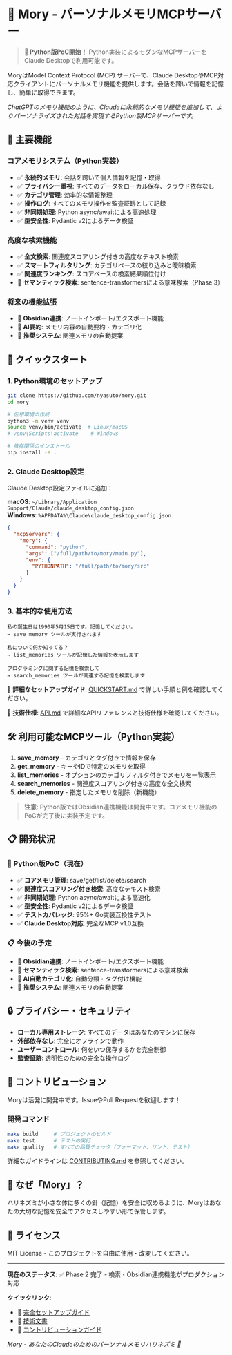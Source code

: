 # 🦔 Mory - パーソナルメモリMCPサーバー

> **🐍 Python版PoC開始！** Python実装によるモダンなMCPサーバーをClaude Desktopで利用可能です。

MoryはModel Context Protocol (MCP) サーバーで、Claude DesktopやMCP対応クライアントにパーソナルメモリ機能を提供します。会話を跨いで情報を記憶し、簡単に取得できます。

*ChatGPTのメモリ機能のように、Claudeに永続的なメモリ機能を追加して、よりパーソナライズされた対話を実現するPython製MCPサーバーです。*

## 🎯 主要機能

### コアメモリシステム（Python実装）
- ✅ **永続的メモリ**: 会話を跨いで個人情報を記憶・取得
- ✅ **プライバシー重視**: すべてのデータをローカル保存、クラウド依存なし
- ✅ **カテゴリ管理**: 効率的な情報整理
- ✅ **操作ログ**: すべてのメモリ操作を監査証跡として記録
- ✅ **非同期処理**: Python async/awaitによる高速処理
- ✅ **型安全性**: Pydantic v2によるデータ検証

### 高度な検索機能
- ✅ **全文検索**: 関連度スコアリング付きの高度なテキスト検索
- ✅ **スマートフィルタリング**: カテゴリベースの絞り込みと曖昧検索
- ✅ **関連度ランキング**: スコアベースの検索結果順位付け
- 🚧 **セマンティック検索**: sentence-transformersによる意味検索（Phase 3）

### 将来の機能拡張
- 🚧 **Obsidian連携**: ノートインポート/エクスポート機能
- 🚧 **AI要約**: メモリ内容の自動要約・カテゴリ化
- 🚧 **推奨システム**: 関連メモリの自動提案

## 🚀 クイックスタート

### 1. Python環境のセットアップ
```bash
git clone https://github.com/nyasuto/mory.git
cd mory

# 仮想環境の作成
python3 -m venv venv
source venv/bin/activate  # Linux/macOS
# venv\Scripts\activate    # Windows

# 依存関係のインストール
pip install -e .
```

### 2. Claude Desktop設定
Claude Desktop設定ファイルに追加：

**macOS**: `~/Library/Application Support/Claude/claude_desktop_config.json`  
**Windows**: `%APPDATA%\Claude\claude_desktop_config.json`

```json
{
  "mcpServers": {
    "mory": {
      "command": "python",
      "args": ["/full/path/to/mory/main.py"],
      "env": {
        "PYTHONPATH": "/full/path/to/mory/src"
      }
    }
  }
}
```

### 3. 基本的な使用方法
```
私の誕生日は1990年5月15日です。記憶してください。
→ save_memory ツールが実行されます

私について何か知ってる？
→ list_memories ツールが記憶した情報を表示します

プログラミングに関する記憶を検索して
→ search_memories ツールが関連する記憶を検索します
```

**📖 詳細なセットアップガイド**: [QUICKSTART.md](./docs/QUICKSTART.md) で詳しい手順と例を確認してください。

**🔧 技術仕様**: [API.md](./docs/API.md) で詳細なAPIリファレンスと技術仕様を確認してください。

## 🛠️ 利用可能なMCPツール（Python実装）

1. **save_memory** - カテゴリとタグ付きで情報を保存
2. **get_memory** - キーやIDで特定のメモリを取得  
3. **list_memories** - オプションのカテゴリフィルタ付きでメモリを一覧表示
4. **search_memories** - 関連度スコアリング付きの高度な全文検索
5. **delete_memory** - 指定したメモリを削除（新機能）

> **注意**: Python版ではObsidian連携機能は開発中です。コアメモリ機能のPoCが完了後に実装予定です。

## 📋 開発状況

### 🐍 Python版PoC（現在）
- ✅ **コアメモリ管理**: save/get/list/delete/search
- ✅ **関連度スコアリング付き検索**: 高度なテキスト検索
- ✅ **非同期処理**: Python async/awaitによる高速化
- ✅ **型安全性**: Pydantic v2によるデータ検証
- ✅ **テストカバレッジ**: 95%+ Go実装互換性テスト
- ✅ **Claude Desktop対応**: 完全なMCP v1.0互換

### 📋 今後の予定
- 🚧 **Obsidian連携**: ノートインポート/エクスポート機能
- 🚧 **セマンティック検索**: sentence-transformersによる意味検索
- 🚧 **AI自動カテゴリ化**: 自動分類・タグ付け機能
- 🚧 **推奨システム**: 関連メモリの自動提案

## 🔒 プライバシー・セキュリティ

- **ローカル専用ストレージ**: すべてのデータはあなたのマシンに保存
- **外部依存なし**: 完全にオフラインで動作
- **ユーザーコントロール**: 何をいつ保存するかを完全制御
- **監査証跡**: 透明性のための完全な操作ログ

## 🤝 コントリビューション

Moryは活発に開発中です。IssueやPull Requestを歓迎します！

### 開発コマンド
```bash
make build     # プロジェクトのビルド
make test      # テストの実行
make quality   # すべての品質チェック（フォーマット、リント、テスト）
```

詳細なガイドラインは [CONTRIBUTING.md](./CONTRIBUTING.md) を参照してください。

## 🦔 なぜ「Mory」？

ハリネズミが小さな体に多くの針（記憶）を安全に収めるように、Moryはあなたの大切な記憶を安全でアクセスしやすい形で保管します。

## 📄 ライセンス

MIT License - このプロジェクトを自由に使用・改変してください。

---

**現在のステータス**: ✅ Phase 2 完了 - 検索・Obsidian連携機能がプロダクション対応

**クイックリンク**:
- 📖 [完全セットアップガイド](./docs/QUICKSTART.md)
- 🔧 [技術文書](./docs/API.md)
- 🚀 [コントリビューションガイド](./CONTRIBUTING.md)

*Mory - あなたのClaudeのためのパーソナルメモリハリネズミ 🦔*